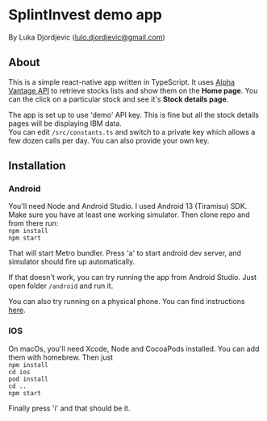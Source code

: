 # SplintInvest demo app

By Luka Djordjevic (lulo.djordjevic@gmail.com)

## About

This is a simple react-native app written in TypeScript. It uses [Alpha Vantage API](https://www.alphavantage.co/documentation/) to retrieve stocks lists and show them on the **Home page**. You can the click on a particular stock and see it's **Stock details page**.

The app is set up to use 'demo' API key. This is fine but all the stock details pages will be displaying IBM data.<br>
You can edit `/src/constants.ts` and switch to a private key which allows a few dozen calls per day. You can also provide your own key.

## Installation

### Android

You'll need Node and Android Studio. I used Android 13 (Tiramisu) SDK. Make sure you have at least one working simulator.
Then clone repo and from there run:<br>
`npm install`<br>
`npm start`<br>

That will start Metro bundler. Press 'a' to start android dev server, and simulator should fire up automatically.

If that doesn't work, you can try running the app from Android Studio. Just open folder `/android` and run it.

You can also try running on a physical phone. You can find instructions [here](https://reactnative.dev/docs/running-on-device).

### IOS

On macOs, you'll need Xcode, Node and CocoaPods installed. You can add them with homebrew. Then just<br>
`npm install`<br>
`cd ios`<br>
`pod install`<br>
`cd ..`<br>
`npm start`<br>

Finally press 'i' and that should be it.
